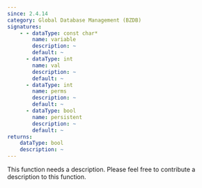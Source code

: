 ```yaml
---
since: 2.4.14
category: Global Database Management (BZDB)
signatures:
    - - dataType: const char*
        name: variable
        description: ~
        default: ~
      - dataType: int
        name: val
        description: ~
        default: ~
      - dataType: int
        name: perms
        description: ~
        default: ~
      - dataType: bool
        name: persistent
        description: ~
        default: ~
returns:
    dataType: bool
    description: ~
---
```


This function needs a description. Please feel free to contribute a description to this function.
